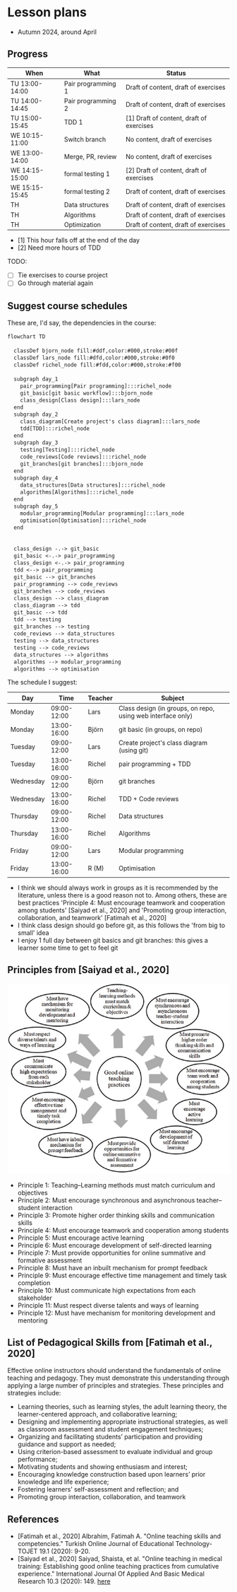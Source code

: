 # Lesson plans

 * Autumn 2024, around April

## Progress

When          |What              |Status
--------------|------------------|-----------------------------------------
TU 13:00-14:00|Pair programming 1|Draft of content, draft of exercises
TU 14:00-14:45|Pair programming 2|Draft of content, draft of exercises
TU 15:00-15:45|TDD 1             |[1] Draft of content, draft of exercises
WE 10:15-11:00|Switch branch     |No content, draft of exercises
WE 13:00-14:00|Merge, PR, review |No content, draft of exercises
WE 14:15-15:00|formal testing 1  |[2] Draft of content, draft of exercises
WE 15:15-15:45|formal testing 2  |Draft of content, draft of exercises
TH            |Data structures   |Draft of content, draft of exercises
TH            |Algorithms        |Draft of content, draft of exercises
TH            |Optimization      |Draft of content, draft of exercises

 * [1] This hour falls off at the end of the day
 * [2] Need more hours of TDD

TODO:

 * [ ] Tie exercises to course project
 * [ ] Go through material again

## Suggest course schedules

These are, I'd say, the dependencies in the course:

```mermaid
flowchart TD

  classDef bjorn_node fill:#ddf,color:#000,stroke:#00f
  classDef lars_node fill:#dfd,color:#000,stroke:#0f0
  classDef richel_node fill:#fdd,color:#000,stroke:#f00

  subgraph day_1
    pair_programming[Pair programming]:::richel_node
    git_basic[git basic workflow]:::bjorn_node
    class_design[Class design]:::lars_node
  end
  subgraph day_2
    class_diagram[Create project's class diagram]:::lars_node
    tdd[TDD]:::richel_node
  end
  subgraph day_3
    testing[Testing]:::richel_node
    code_reviews[Code reviews]:::richel_node
    git_branches[git branches]:::bjorn_node
  end
  subgraph day_4
    data_structures[Data structures]:::richel_node
    algorithms[Algorithms]:::richel_node
  end
  subgraph day_5
    modular_programming[Modular programming]:::lars_node
    optimisation[Optimisation]:::richel_node
  end


  class_design -.-> git_basic
  git_basic <-.-> pair_programming
  class_design <-.-> pair_programming
  tdd <--> pair_programming
  git_basic --> git_branches
  pair_programming --> code_reviews
  git_branches --> code_reviews
  class_design --> class_diagram
  class_diagram --> tdd
  git_basic --> tdd
  tdd --> testing
  git_branches --> testing
  code_reviews --> data_structures
  testing --> data_structures
  testing --> code_reviews
  data_structures --> algorithms
  algorithms --> modular_programming
  algorithms --> optimisation
```

The schedule I suggest:

Day      |Time       |Teacher|Subject
---------|-----------|-------|-----------------------------------------------------------
Monday   |09:00-12:00|Lars   |Class design (in groups, on repo, using web interface only)
Monday   |13:00-16:00|Björn  |git basic (in groups, on repo)
Tuesday   |09:00-12:00|Lars   |Create project's class diagram (using git)
Tuesday   |13:00-16:00|Richel |pair programming + TDD
Wednesday|09:00-12:00|Björn  |git branches
Wednesday|13:00-16:00|Richel |TDD + Code reviews
Thursday |09:00-12:00|Richel |Data structures
Thursday |13:00-16:00|Richel |Algorithms
Friday   |09:00-12:00|Lars   |Modular programming
Friday   |13:00-16:00|R (M)  |Optimisation

 * I think we should always work in groups as it is recommended by the literature,
   unless there is a good reason not to.
   Among others, these are best practices 'Principle 4: Must encourage teamwork and cooperation among students' [Saiyad et al., 2020]
   and 'Promoting group interaction, collaboration, and teamwork' [Fatimah et al., 2020]
 * I think class design should go before git, 
   as this follows the 'from big to small' idea
 * I enjoy 1 full day between git basics and git branches:
   this gives a learner some time to get to feel git

## Principles from [Saiyad et al., 2020]

![Figure 1 from Saiyad et al., 2020](saiyad_et_al_2020_fig_1.jpg)

 * Principle 1: Teaching–Learning methods must match curriculum and objectives
 * Principle 2: Must encourage synchronous and asynchronous teacher–student interaction
 * Principle 3: Promote higher order thinking skills and communication skills
 * Principle 4: Must encourage teamwork and cooperation among students
 * Principle 5: Must encourage active learning
 * Principle 6: Must encourage development of self-directed learning
 * Principle 7: Must provide opportunities for online summative and formative assessment
 * Principle 8: Must have an inbuilt mechanism for prompt feedback
 * Principle 9: Must encourage effective time management and timely task completion
 * Principle 10: Must communicate high expectations from each stakeholder
 * Principle 11: Must respect diverse talents and ways of learning
 * Principle 12: Must have mechanism for monitoring development and mentoring

## List of Pedagogical Skills from [Fatimah et al., 2020]

Effective online instructors should understand the fundamentals of online teaching and
pedagogy. They must demonstrate this understanding through applying a large number of principles and
strategies. These principles and strategies include:

 * Learning theories, such as learning styles, the adult learning theory, the learner-centered approach, and
collaborative learning;
 * Designing and implementing appropriate instructional strategies, as well as classroom assessment and
student engagement techniques;
 * Organizing and facilitating students’ participation and providing guidance and support as needed;
 * Using criterion-based assessment to evaluate individual and group performance;
 * Motivating students and showing enthusiasm and interest;
 * Encouraging knowledge construction based upon learners’ prior knowledge and life experience;
 * Fostering learners’ self-assessment and reflection; and
 * Promoting group interaction, collaboration, and teamwork

## References

 * [Fatimah et al., 2020] Albrahim, Fatimah A. "Online teaching skills and competencies." Turkish Online Journal of Educational Technology-TOJET 19.1 (2020): 9-20.
 * [Saiyad et al., 2020] Saiyad, Shaista, et al. "Online teaching in medical training: Establishing good online teaching practices from cumulative experience." International Journal Of Applied And Basic Medical Research 10.3 (2020): 149.
   [here](https://www.ncbi.nlm.nih.gov/pmc/articles/PMC7534709/)
